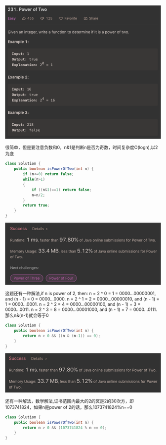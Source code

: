 ![GitHub Logo](/image/231.1.png)

很简单，但是要注意负数和0，n&1是判断n是否为奇数，时间复杂度O(logn),以2为底

```java
class Solution {
    public boolean isPowerOfTwo(int n) {
        if (n<=0) return false;
        while(n>1)
        {
            if ((n&1)==1) return false;
            n=n/2;
        }
        return true;
    }
}
```

![GitHub Logo](/image/231.2.png)

这题还有一种解法,if n is power of 2, then:
n = 2 ^ 0 = 1 = 0000...00000001, and (n - 1) = 0 = 0000...0000.
n = 2 ^ 1 = 2 = 0000...00000010, and (n - 1) = 1 = 0000...0001.
n = 2 ^ 2 = 4 = 0000...00000100, and (n - 1) = 3 = 0000...0011.
n = 2 ^ 3 = 8 = 0000...00001000, and (n - 1) = 7 = 0000...0111.
那么n&(n-1)就会等于0

```java
class Solution {
    public boolean isPowerOfTwo(int n) {
        return n > 0 && ((n & (n-1)) == 0);
    }
}
```

![GitHub Logo](/image/231.3.png)

还有一种解法，数学解法,证书范围内最大的2的冥是2的30次方，即1073741824，如果n是power of 2的话，那么1073741824%n==0

```java
class Solution {
    public boolean isPowerOfTwo(int n) {
        return n > 0 && (1073741824 % n == 0);
    }
}
```